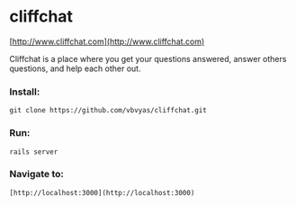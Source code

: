 # cliffchat

[http://www.cliffchat.com](http://www.cliffchat.com)

Cliffchat is a place where you get your questions answered, answer others questions, and help each other out.

### Install:

    git clone https://github.com/vbvyas/cliffchat.git

### Run:

    rails server

### Navigate to:

    [http://localhost:3000](http://localhost:3000)
